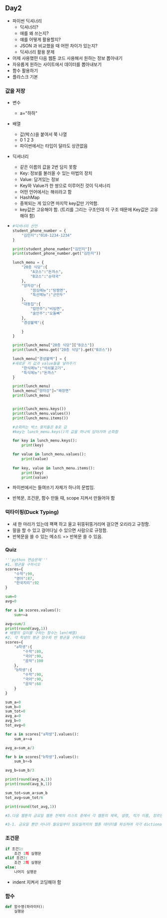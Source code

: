 ## Day2

- 파이썬 딕셔너리 
  - 딕셔너리?
  - 애를 왜 쓰는지?
  - 얘를 어떻게 활용할지?
  - JSON 과 비교했을 때 어떤 차이가 있는지?
  - 딕셔너리 활용 문제 
- 어제 사용했떤 다음 웹툰 코드 사용해서 원하는 정보 뽑아내기
- 자유롭게 원하는 사이트에서 데이터를 뽑아내보기
- 함수 활용하기 
- 플라스크 기본

### 값을 저장

- 변수

  - a="하하"

- 배열

  - 값(박스)을 붙여서 쭉 나열
  - 0 1 2 3
  - 파이썬에서는 타입이 달라도 상관없음

- 딕셔너리

  - 같은 이름의 값을 2번 담지 못함
  - Key: 정보를 불러올 수 있는 마법의 장치
  - Value: 담겨있는 정보
  - Key와 Value가 한 쌍으로 이루어진 것이 딕셔너리
  - 어떤 언어에서는 해쉬라고 함 
  - HashMap 
  - 중복되는 게 있으면 마지막 key값만 기억함. 
  - key값은 고유해야 함. (트리를 그리는 구조인데 이 구조 때문에 Key값은 고유해야 함)

- ```python
  #딕셔너리 선언
  student_phone_number = {
      "김민지":"010-1234-1234"
  }
  
  print(student_phone_number["김민지"])
  print(student_phone_number.get("김민지"))
  
  lunch_menu = {
      "20층 식당":{
          "A코스":"돈까스",
          "B코스":"순대국"
      },
      "양자강":{
          "점심메뉴":"탕짬면",
          "특선메뉴":"군만두"
      },
      "대동집":{
          "밥안주":"비빔면",
          "술안주":"오돌뼈"
      },
      "경성불백":{
  
      }
  }
  
  print(lunch_menu["20층 식당"]["B코스"])
  print(lunch_menu.get("20층 식당").get("B코스"))
  
  lunch_menu["경성불백"] = {
  #새로운 키 값과 value들을 넣어주기
      "한식메뉴":"석쇠불고기",
      "특식메뉴":"돈까스"
  }
  
  print(lunch_menu)
  lunch_menu["양자강"]="짜장면"
  print(lunch_menu)
  
  
  print(lunch_menu.keys())
  print(lunch_menu.values())
  print(lunch_menu.items())
  
  #순회하는 박스 뭉치들은 B로 감
  #key는 lunch_menu.keys()의 값을 하나씩 담아가며 순회함
  
  for key in lunch_menu.keys():
      print(key)
  
  for value in lunch_menu.values():
      print(value) 
   
  for key, value in lunch_menu.items():
      print(key)
      print(value)
  ```

- 파이썬에서는 들여쓰기 자체가 하나의 문법임.

- 반복문, 조건문, 함수 만들 때, scope 지켜서 만들어야 함 

### 덕타이핑(Duck Typing)

- 새 한 마리가 있는데 꽥꽥 하고 울고 뒤뚱뒤뚱거리며 걸으면 오리라고 규정함. 
- 말을 할 수 있고 걸어다닐 수 있으면 사람으로 규정함.
- 반복문을 쓸 수 있는 메소드 => 반복문 쓸 수 있음.

### Quiz

```python
'''python 연습문제'''
#1. 평균을 구하시오
scores={
    "수학":90,
    "영어":87,
    "한국지리":92
}

sum=0
avg=0

for a in scores.values():
    sum+=a

avg=sum/3
print(round(avg,1))
# 배열의 길이를 구하는 함수는 len(배열)
#2. 각 학생의 평균 점수와 반 평균을 구하세요
scores={
    "a학생":{
        "수학":80,
        "국어":90,
        "음악":100
    },
    "b학생":{
        "수학":90,
        "국어":90,
        "음악":68
    }
}

sum_a=0
sum_b=0
sum_tot=0
avg_a=0
avg_b=0
tot_avg=0

for a in scores["a학생"].values():
    sum_a+=a

avg_a=sum_a/3

for b in scores["b학생"].values():
    sum_b+=b

avg_b=sum_b/3

print(round(avg_a,1))
print(round(avg_b,1))

sum_tot=sum_a+sum_b
tot_avg=sum_tot/6

print(round(tot_avg,1))

#3.다음 웹툰의 금요일 웹툰 전체의 리스트 중에서 각 웹툰의 제목, 설명, 작가 이름, 장르만 골라 새로운 dictionary를 만들고 이 dictionary  담고 있는 list를 만드세요 

#3-1. 금요일 뿐만 아니라 월요일부터 일요일까지의 웹툰 데이터를 파싱하여 각각 dictionary로 만드세요 

```

### 조건문

```python
if 조건1:
    조건 1의 실행문
elif 조건2:
    조건 2의 실행문
else:
    나머지 실행문
```

- indent 지켜서 코딩해야 함

### 함수

```python
def 함수명(파라미터):
    실행문
```

